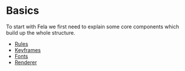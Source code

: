# Basics

To start with Fela we first need to explain some core components which build up the whole structure.

* [Rules](basics/Rules.md)
* [Keyframes](basics/Keyframes.md)
* [Fonts](basics/Fonts.md)
* [Renderer](basics/Renderer.md)
